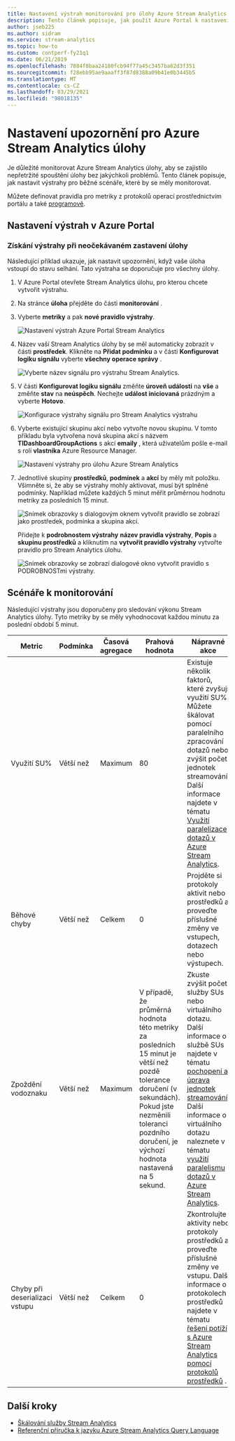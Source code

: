 ```yaml
---
title: Nastavení výstrah monitorování pro úlohy Azure Stream Analytics
description: Tento článek popisuje, jak použít Azure Portal k nastavení monitorování a výstrah pro úlohy Azure Stream Analytics.
author: jseb225
ms.author: sidram
ms.service: stream-analytics
ms.topic: how-to
ms.custom: contperf-fy21q1
ms.date: 06/21/2019
ms.openlocfilehash: 7884f8baa24180fcb94f77a45c3457ba62d3f351
ms.sourcegitcommit: f28ebb95ae9aaaff3f87d8388a09b41e0b3445b5
ms.translationtype: MT
ms.contentlocale: cs-CZ
ms.lasthandoff: 03/29/2021
ms.locfileid: "98018135"
---
```

# <a name="set-up-alerts-for-azure-stream-analytics-jobs"></a>Nastavení upozornění pro Azure Stream Analytics úlohy

Je důležité monitorovat Azure Stream Analytics úlohy, aby se zajistilo nepřetržité spouštění úlohy bez jakýchkoli problémů. Tento článek popisuje, jak nastavit výstrahy pro běžné scénáře, které by se měly monitorovat. 

Můžete definovat pravidla pro metriky z protokolů operací prostřednictvím portálu a také [programově](https://code.msdn.microsoft.com/windowsazure/Receive-Email-Notifications-199e2c9a).

## <a name="set-up-alerts-in-the-azure-portal"></a>Nastavení výstrah v Azure Portal
### <a name="get-alerted-when-a-job-stops-unexpectedly"></a>Získání výstrahy při neočekávaném zastavení úlohy

Následující příklad ukazuje, jak nastavit upozornění, když vaše úloha vstoupí do stavu selhání. Tato výstraha se doporučuje pro všechny úlohy.

1. V Azure Portal otevřete Stream Analytics úlohu, pro kterou chcete vytvořit výstrahu.

2. Na stránce **úloha** přejděte do části **monitorování** .  

3. Vyberte **metriky** a pak **nové pravidlo výstrahy**.

   ![Nastavení výstrah Azure Portal Stream Analytics](./media/stream-analytics-set-up-alerts/stream-analytics-set-up-alerts.png)  

4. Název vaší Stream Analytics úlohy by se měl automaticky zobrazit v části **prostředek**. Klikněte na **Přidat podmínku** a v části **Konfigurovat logiku signálu** vyberte **všechny operace správy** .

   ![Vyberte název signálu pro výstrahu Stream Analytics.](./media/stream-analytics-set-up-alerts/stream-analytics-condition-signal.png)  

5. V části **Konfigurovat logiku signálu** změňte **úroveň události** na **vše** a změňte **stav** na **neúspěch**. Nechejte **událost iniciovaná** prázdným a vyberte **Hotovo**.

   ![Konfigurace výstrahy signálu pro Stream Analytics výstrahu](./media/stream-analytics-set-up-alerts/stream-analytics-configure-signal-logic.png) 

6. Vyberte existující skupinu akcí nebo vytvořte novou skupinu. V tomto příkladu byla vytvořena nová skupina akcí s názvem **TIDashboardGroupActions** s akcí **emaily** , která uživatelům pošle e-mail s rolí **vlastníka** Azure Resource Manager.

   ![Nastavení výstrahy pro úlohu Azure Stream Analytics](./media/stream-analytics-set-up-alerts/stream-analytics-add-group-email-action.png)

7. Jednotlivé skupiny **prostředků**, **podmínek** a **akcí** by měly mít položku. Všimněte si, že aby se výstrahy mohly aktivovat, musí být splněné podmínky. Například můžete každých 5 minut měřit průměrnou hodnotu metriky za posledních 15 minut.

   ![Snímek obrazovky s dialogovým oknem vytvořit pravidlo se zobrazí jako prostředek, podmínka a skupina akcí.](./media/stream-analytics-set-up-alerts/stream-analytics-create-alert-rule-2.png)

   Přidejte k **podrobnostem výstrahy** **název pravidla výstrahy**, **Popis** a **skupinu prostředků** a kliknutím na **vytvořit pravidlo výstrahy** vytvořte pravidlo pro Stream Analytics úlohu.

   ![Snímek obrazovky se zobrazí dialogové okno vytvořit pravidlo s PODROBNOSTmi výstrahy.](./media/stream-analytics-set-up-alerts/stream-analytics-create-alert-rule.png)
   
## <a name="scenarios-to-monitor"></a>Scénáře k monitorování

Následující výstrahy jsou doporučeny pro sledování výkonu Stream Analytics úlohy. Tyto metriky by se měly vyhodnocovat každou minutu za poslední období 5 minut.

|Metric|Podmínka|Časová agregace|Prahová hodnota|Nápravné akce|
|-|-|-|-|-|
|Využití SU%|Větší než|Maximum|80|Existuje několik faktorů, které zvyšují využití SU%. Můžete škálovat pomocí paralelního zpracování dotazů nebo zvýšit počet jednotek streamování. Další informace najdete v tématu [Využití paralelizace dotazů v Azure Stream Analytics](stream-analytics-parallelization.md).|
|Běhové chyby|Větší než|Celkem|0|Projděte si protokoly aktivit nebo prostředků a proveďte příslušné změny ve vstupech, dotazech nebo výstupech.|
|Zpoždění vodoznaku|Větší než|Maximum|V případě, že průměrná hodnota této metriky za posledních 15 minut je větší než pozdě tolerance doručení (v sekundách). Pokud jste nezměnili toleranci pozdního doručení, je výchozí hodnota nastavená na 5 sekund.|Zkuste zvýšit počet služby SUs nebo virtuálního dotazu. Další informace o službě SUs najdete v tématu [pochopení a úprava jednotek streamování](stream-analytics-streaming-unit-consumption.md#how-many-sus-are-required-for-a-job). Další informace o virtuálního dotazu naleznete v tématu [využití paralelismu dotazů v Azure Stream Analytics](stream-analytics-parallelization.md).|
|Chyby při deserializaci vstupu|Větší než|Celkem|0|Zkontrolujte aktivity nebo protokoly prostředků a proveďte příslušné změny ve vstupu. Další informace o protokolech prostředků najdete v tématu [řešení potíží s Azure Stream Analytics pomocí protokolů prostředků](stream-analytics-job-diagnostic-logs.md) .|

## <a name="next-steps"></a>Další kroky

* [Škálování služby Stream Analytics](stream-analytics-scale-jobs.md)
* [Referenční příručka k jazyku Azure Stream Analytics Query Language](/stream-analytics-query/stream-analytics-query-language-reference)